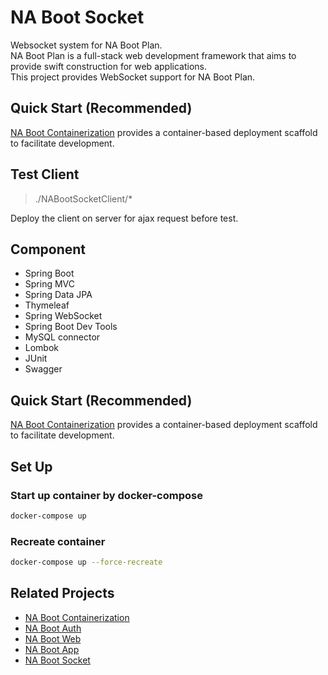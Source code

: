 # NA Boot Socket
Websocket system for NA Boot Plan. \
NA Boot Plan is a full-stack web development framework that aims to provide swift construction for web applications. \
This project provides WebSocket support for NA Boot Plan.

## Quick Start (Recommended)
[NA Boot Containerization](https://github.com/teimichael/NABootContainerization) provides a container-based deployment scaffold to facilitate development.

## Test Client
> ./NABootSocketClient/*

Deploy the client on server for ajax request before test.


## Component
- Spring Boot
- Spring MVC
- Spring Data JPA
- Thymeleaf
- Spring WebSocket
- Spring Boot Dev Tools
- MySQL connector
- Lombok
- JUnit
- Swagger


## Quick Start (Recommended)
[NA Boot Containerization](https://github.com/teimichael/NABootContainerization) provides a container-based deployment scaffold to facilitate development.


## Set Up

### Start up container by docker-compose
```bash
docker-compose up
```

### Recreate container
```bash
docker-compose up --force-recreate
```

## Related Projects
- [NA Boot Containerization](https://github.com/teimichael/NABootContainerization) 
- [NA Boot Auth](https://github.com/teimichael/NABootAuth)
- [NA Boot Web](https://github.com/teimichael/NABootWeb)
- [NA Boot App](https://github.com/teimichael/NABootApp)
- [NA Boot Socket](https://github.com/teimichael/NABootSocket)